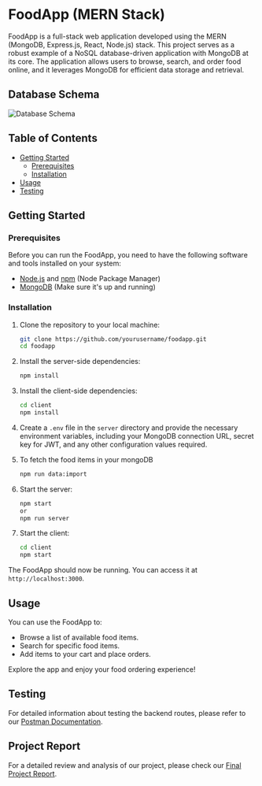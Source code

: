 # FoodApp (MERN Stack)

FoodApp is a full-stack web application developed using the MERN (MongoDB, Express.js, React, Node.js) stack. This project serves as a robust example of a NoSQL database-driven application with MongoDB at its core. The application allows users to browse, search, and order food online, and it leverages MongoDB for efficient data storage and retrieval.

## Database Schema

![Database Schema](![image](https://github.com/shashankpandey2411/FoodApp-using-MERN/assets/84517279/6513b542-b61e-48ff-9290-da6de50df81e)
)

## Table of Contents
- [Getting Started](#getting-started)
  - [Prerequisites](#prerequisites)
  - [Installation](#installation)
- [Usage](#usage)
- [Testing](#testing)

## Getting Started

### Prerequisites

Before you can run the FoodApp, you need to have the following software and tools installed on your system:

- [Node.js](https://nodejs.org/) and [npm](https://www.npmjs.com/) (Node Package Manager)
- [MongoDB](https://www.mongodb.com/) (Make sure it's up and running)

### Installation

1. Clone the repository to your local machine:

   ```bash
   git clone https://github.com/yourusername/foodapp.git
   cd foodapp
   ```

2. Install the server-side dependencies:

   ```bash
   npm install
   ```

3. Install the client-side dependencies:

   ```bash
   cd client
   npm install
   ```

4. Create a `.env` file in the `server` directory and provide the necessary environment variables, including your MongoDB connection URL, secret key for JWT, and any other configuration values required.

5. To fetch the food items in your mongoDB

   ```bash
   npm run data:import
   ```

7. Start the server:

   ```bash
   npm start
   or
   npm run server
   ```

8. Start the client:

   ```bash
   cd client
   npm start
   ```

The FoodApp should now be running. You can access it at `http://localhost:3000`.

## Usage

You can use the FoodApp to:

- Browse a list of available food items.
- Search for specific food items.
- Add items to your cart and place orders.

Explore the app and enjoy your food ordering experience!

## Testing

For detailed information about testing the backend routes, please refer to our [Postman Documentation](https://documenter.getpostman.com/view/28037604/2s9YXfa2v4).

## Project Report

For a detailed review and analysis of our project, please check our [Final Project Report](https://github.com/yourusername/foodapp/blob/main/REVIEW-3.pdf).
